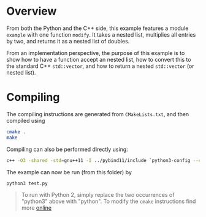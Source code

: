
# Overview

From both the Python and the C++ side, this example features a module `example` with one function `modify`. It takes a nested list, multiplies all entries by two, and returns it as a nested list of doubles.

From an implementation perspective, the purpose of this example is to show how to have a function accept an nested list, how to convert this to the standard C++ `std::vector`, and how to return a nested `std::vector` (or nested list).

# Compiling

The compiling instructions are generated from `CMakeLists.txt`, and then compiled using

```bash
cmake .
make
```

Compiling can also be performed directly using:

```bash
c++ -O3 -shared -std=gnu++11 -I ../pybind11/include `python3-config --cflags --ldflags --libs` example.cpp -o example.so -fPIC
```

The example can now be run (from this folder) by

```bash
python3 test.py
```

>   To run with Python 2, simply replace the two occurrences of "python3" above with "python". To modify the `cmake` instructions find more [online](http://pybind11.readthedocs.io/en/master/compiling.html?highlight=cmake)
